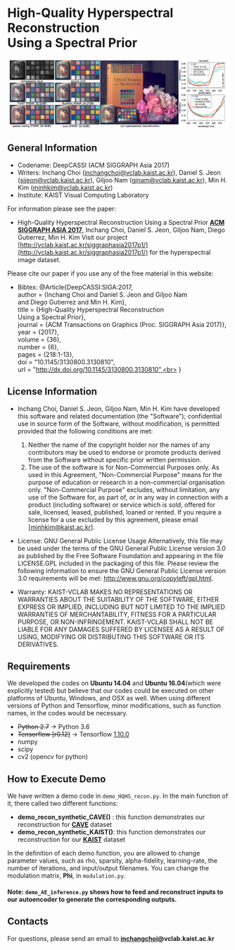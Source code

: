 # High-Quality Hyperspectral Reconstruction<br>Using a Spectral Prior
![teaser](./paper-teaser.png "Paper Teasear")

## General Information
- Codename: DeepCASSI (ACM SIGGRAPH Asia 2017)
- Writers:  Inchang Choi (inchangchoi@vclab.kaist.ac.kr), Daniel S. Jeon (sjjeon@vclab.kaist.ac.kr), Giljoo Nam (gjnam@vclab.kaist.ac.kr), Min H. Kim (minhkim@vclab.kaist.ac.kr)
- Institute: KAIST Visual Computing Laboratory

For information please see the paper:
 - High-Quality Hyperspectral Reconstruction Using a Spectral Prior
   [**ACM SIGGRAPH ASIA 2017**](https://sa2017.siggraph.org/), Inchang Choi, Daniel S. Jeon, Giljoo Nam, Diego Gutierrez, Min H. Kim
Visit our project [http://vclab.kaist.ac.kr/siggraphasia2017p1/](http://vclab.kaist.ac.kr/siggraphasia2017p1/) for the hyperspectral image dataset.

Please cite our paper if you use any of the free material in this website:
- Bibtex:
@Article{DeepCASSI:SIGA:2017,<br>
  author  = {Inchang Choi and Daniel S. Jeon and Giljoo Nam <br>
             and Diego Gutierrez and Min H. Kim},<br>
  title   = {High-Quality Hyperspectral Reconstruction <br>
             Using a Spectral Prior},<br>
  journal = {ACM Transactions on Graphics (Proc. SIGGRAPH Asia 2017)},<br>
  year    = {2017},<br>
  volume  = {36},<br>
  number  = {6},<br>
  pages   = {218:1-13},<br>
  doi     = "10.1145/3130800.3130810",<br>
  url     = "http://dx.doi.org/10.1145/3130800.3130810",<br>
  }

## License Information

- Inchang Choi, Daniel S. Jeon, Giljoo Nam, Min H. Kim have developed this software and related documentation (the "Software"); confidential use in source form of the Software, without modification, is permitted provided that the following conditions are met:
  1. Neither the name of the copyright holder nor the names of any contributors may be used to endorse or promote products derived from the Software without specific prior written permission. 
  2. The use of the software is for Non-Commercial Purposes only. As used in this Agreement, "Non-Commercial Purpose" means for the purpose of education or research in a non-commercial organisation only. "Non-Commercial Purpose" excludes, without limitation, any use of the Software for, as part of, or in any way in connection with a product (including software) or service which is sold, offered for sale, licensed, leased, published, loaned or rented. If you require a license for a use excluded by this agreement, please email [minhkim@kaist.ac.kr].

- License:  GNU General Public License Usage
Alternatively, this file may be used under the terms of the GNU General Public License version 3.0 as published by the Free Software Foundation and appearing in the file LICENSE.GPL included in the packaging of this file. Please review the following information to ensure the GNU General Public License version 3.0 requirements will be met: http://www.gnu.org/copyleft/gpl.html.

- Warranty: KAIST-VCLAB MAKES NO REPRESENTATIONS OR WARRANTIES ABOUT THE SUITABILITY OF THE SOFTWARE, EITHER EXPRESS OR IMPLIED, INCLUDING BUT NOT LIMITED TO THE IMPLIED WARRANTIES OF MERCHANTABILITY, FITNESS FOR A PARTICULAR PURPOSE, OR NON-INFRINGEMENT. KAIST-VCLAB SHALL NOT BE LIABLE FOR ANY DAMAGES SUFFERED BY LICENSEE AS A RESULT OF USING, MODIFYING OR DISTRIBUTING THIS SOFTWARE OR ITS DERIVATIVES.


## Requirements
We developed the codes on **Ubuntu 14.04** and **Ubuntu 16.04**(which were explicitly tested) but believe that our codes could be executed on other platforms of Ubuntu, Windows, and OSX as well. When using different versions of Python and Tensorflow, minor modifications, such as function names, in the codes would be necessary.
* ~~Python 2.7~~ -> Python 3.6
* ~~Tensorflow [r0.12]~~ -> Tensorflow [1.10.0](https://www.tensorflow.org)
* numpy
* scipy
* cv2 (opencv for python)

## How to Execute Demo
We have written a demo code in `demo_HQHS_recon.py`. In the main function of it, there called two different functions: 
* **demo_recon_synthetic_CAVE()** : this function demonstrates our reconstruction for [**CAVE**](http://www.cs.columbia.edu/CAVE/databases/multispectral/) dataset
* **demo_recon_synthetic_KAIST()**: this function demonstrates our reconstruction for our [**KAIST**](http://vclab.kaist.ac.kr/siggraphasia2017p1/index.html) dataset

In the definition of each demo function, you are allowed to change parameter values, such as rho, sparsity, alpha-fidelity, learning-rate, the number of iterations, and input/output filenames. You can change the modulation matrix, **Phi**, in `modulation.py`.

#### Note: `demo_AE_inference.py` shows how to feed and reconstruct inputs to our autoencoder to generate the corresponding outputs.

## Contacts
For questions, please send an email to **[inchangchoi](http://inchangchoi.info)@vclab.kaist.ac.kr**


